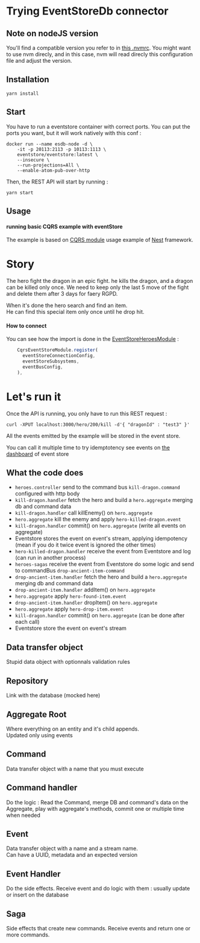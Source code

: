 # Trying EventStoreDb connector

## Note on nodeJS version

You'll find a compatible version you refer to in [this .nvmrc](../.nvmrc). You might want to use nvm direcly, and in this case, nvm will read direcly this configuration file and adjust the version.

## Installation

```
yarn install
```

## Start

You have to run a eventstore container with correct ports. You can put the ports you want, but it will work natively with this conf :

```
docker run --name esdb-node -d \
    -it -p 20113:2113 -p 10113:1113 \
    eventstore/eventstore:latest \
    --insecure \
    --run-projections=All \
    --enable-atom-pub-over-http
```

Then, the REST API will start by running :

```
yarn start
```

## Usage

#### running basic CQRS example with eventStore

The example is based on [CQRS module](https://github.com/kamilmysliwiec/nest-cqrs) usage example of [Nest](https://github.com/kamilmysliwiec/nest) framework.

# Story

The hero fight the dragon in an epic fight.
he kills the dragon, and a dragon can be killed only once.
We need to keep only the last 5 move of the fight and delete them after 3 days for faery RGPD.

When it's done the hero search and find an item.  
He can find this special item only once until he drop hit.

#### How to connect

You can see how the import is done in the [EventStoreHeroesModule](./src/heroes/event-store-heroes.module.ts) :

```typescript
    CqrsEventStoreModule.register(
      eventStoreConnectionConfig,
      eventStoreSubsystems,
      eventBusConfig,
    ),
```

# Let's run it

Once the API is running, you only have to run this REST request :

```
curl -XPUT localhost:3000/hero/200/kill -d'{ "dragonId" : "test3" }'
```

All the events emitted by the example will be stored in the event store.

You can call it multiple time to try idemptotency
see events on [the dashboard](http://localhost:20113/web/index.html#/streams/hero-200) of event store

## What the code does

- `heroes.controller` send to the command bus `kill-dragon.command` configured with http body
- `kill-dragon.handler` fetch the hero and build a `hero.aggregate` merging db and command data
- `kill-dragon.handler` call killEnemy() on `hero.aggregate`
- `hero.aggregate` kill the enemy and apply `hero-killed-dragon.event`
- `kill-dragon.handler` commit() on `hero.aggregate` (write all events on aggregate)
- Eventstore stores the event on event's stream, applying idempotency (mean if you do it twice event is ignored the other times)
- `hero-killed-dragon.handler` receive the event from Eventstore and log (can run in another process)
- `heroes-sagas` receive the event from Eventstore do some logic and send to commandBus `drop-ancient-item-command`
- `drop-ancient-item.handler` fetch the hero and build a `hero.aggregate` merging db and command data
- `drop-ancient-item.handler` addItem() on `hero.aggregate`
- `hero.aggregate` apply `hero-found-item.event`
- `drop-ancient-item.handler` dropItem() on `hero.aggregate`
- `hero.aggregate` apply `hero-drop-item.event`
- `kill-dragon.handler` commit() on `hero.aggregate` (can be done after each call)
- Eventstore store the event on event's stream

## Data transfer object

Stupid data object with optionnals validation rules

## Repository

Link with the database (mocked here)

## Aggregate Root

Where everything on an entity and it's child appends.  
Updated only using events

## Command

Data transfer object with a name that you must execute

## Command handler

Do the logic :
Read the Command, merge DB and command's data on the Aggregate, play with aggregate's methods, commit one or multiple time when needed

## Event

Data transfer object with a name and a stream name.  
Can have a UUID, metadata and an expected version

## Event Handler

Do the side effects.
Receive event and do logic with them : usually update or insert on the database

## Saga

Side effects that create new commands.
Receive events and return one or more commands.
